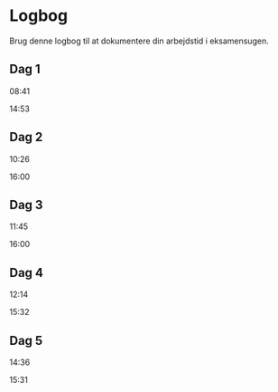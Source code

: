 # Logbog
Brug denne logbog til at dokumentere din arbejdstid i eksamensugen.

## Dag 1
08:41

14:53

## Dag 2
10:26

16:00

## Dag 3
11:45

16:00

## Dag 4
12:14

15:32

## Dag 5
14:36

15:31
